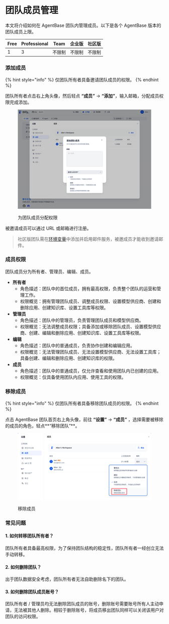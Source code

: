 # 团队成员管理

本文将介绍如何在 AgentBase 团队内管理成员。以下是各个 AgentBase 版本的团队成员上限。

| Free | Professional | Team | 企业版 | 社区版  |
| ---- | ------------ | ---- | --- | ---- |
| 1    |  3           |  不限制 | 不限制 |  不限制 |

### 添加成员

{% hint style="info" %}
仅团队所有者具备邀请团队成员的权限。
{% endhint %}

团队所有者点击右上角头像，然后轻点 **“成员”** → **“添加”**，输入邮箱，分配成员权限完成添加。

<figure><img src="../../.gitbook/assets/image.png" alt=""><figcaption><p>为团队成员分配权限</p></figcaption></figure>

被邀请成员可以通过 URL 或邮箱进行注册。

> 社区版团队需在[环境变量](https://docs.agentbase.ai/v/zh-hans/getting-started/install-self-hosted/environments)中添加并启用邮件服务，被邀成员才能收到邀请邮件。

### 成员权限

团队成员分为所有者、管理员、编辑、成员。

* **所有者**&#x20;
  * 角色描述：团队中的首位成员，拥有最高权限，负责整个团队的运营和管理工作。
  * 权限概览：拥有管理团队成员、调整成员权限、设置模型供应商、创建和删除应用、创建知识库、设置工具库等权限。
* **管理员**&#x20;
  * 角色描述：团队中的管理员，负责管理团队成员和模型供应商。
  * 权限概览：无法调整成员权限；具备添加或移除团队成员、设置模型供应商、创建、编辑和删除应用、创建知识库、设置工具库等权限。
* **编辑**&#x20;
  * 角色描述：团队中的普通成员，负责协作创建和编辑应用。
  * 权限概览：无法管理团队成员、无法设置模型供应商、无法设置工具库；具备创建、编辑和删除应用、创建知识库的权限。
* **成员**&#x20;
  * 角色描述：团队中的普通成员，仅允许查看和使用团队内已创建的应用。
  * 权限概览：仅具备使用团队内应用、使用工具的权限。

### 移除成员

{% hint style="info" %}
仅团队所有者具备移除团队成员的权限。
{% endhint %}

点击 AgentBase 团队首页右上角头像，前往 **“设置”** → **“成员”** ，选择需要被移除的成员的角色，轻点**“移除团队”**。

<figure><img src="../../.gitbook/assets/image (1).png" alt=""><figcaption><p>移除成员</p></figcaption></figure>

### 常见问题

#### 1. 如何转移团队所有者？

团队所有者具备最高权限，为了保持团队结构的稳定性，团队所有者一经创立无法手动转移。

#### 2. 如何删除团队？

出于团队数据安全考虑，团队所有者无法自助删除名下的团队。

#### 3. 如何删除团队成员账号？

团队所有者 / 管理员均无法删除团队成员的账号，删除账号需要账号所有人主动申请，无法被其他人删除。相较于删除账号，将成员移出团队同样可以关闭该用户对团队的访问权限。




